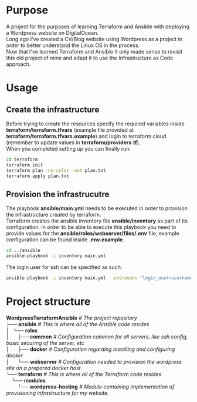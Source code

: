 # Purpose
A project for the purposes of learning Terraform and Ansible with deploying a Wordpress website on DigitalOcean.<br>
Long ago I've created a CV/Blog website using Wordpress as a project in order to better understand the Linux OS in the process.<br>
Now that I've learned Terraform and Ansible It only made sense to revisit this old project of mine and adapt it to use the Infrastructure as Code approach.<br>

# Usage
## Create the infrastructure
Before trying to create the resources specify the required variables inside **terraform/terraform.tfvars** (example file provided at **terraform/terraform.tfvars.example**) and login to terraform cloud (remember to update values in **terraform/providers.tf**).<br>
When you completed setting up you can finally run:
```bash
cd terraform
terraform init
terraform plan -no-color -out plan.txt
terraform apply plan.txt
```

## Provision the infrastrucutre
The playbook **ansible/main.yml** needs to be executed in order to provision the infrastructure created by terraform.<br>
Terraform creates the ansible inventory file **ansible/inventory** as part of its configuration.
In order to be able to execute this playbook you need to provide values for the **ansible/roles/webserver/files/.env** file, example configuration can be found inside **.env.example**.
```bash
cd ../ansible
ansible-playbook -i inventory main.yml
```

The login user for ssh can be specified as such:
```bash
ansible-playbook -i inventory main.yml --extravars "login_user=username"
```

# Project structure
**WordpressTerraformAnsible**     *# The project repository*<br>
**├── ansible**                    *# This is where all of the Ansible code resides*<br>
**│‎ ‎ ‎ └── roles**<br>
**│‎ ‎ ‎ ‎ ‎ ‎ ‎ ├── common**             *# Configuration common for all servers, like ssh config, basic securing of the server, etc*<br>
**│‎ ‎ ‎ ‎ ‎ ‎ ‎ ├── docker**             *# Configuration regarding installing and configuring docker*<br>
**│‎ ‎ ‎ ‎ ‎ ‎ ‎ └── webserver**          *# Configuration needed to provision the wordpress site on a prepared docker host*<br>
**└── terraform**                  *# This is where all of the Terraform code resides*<br>
‎ ‎ ‎ ‎ **└── modules**<br>
‎ ‎ ‎ ‎ ‎ ‎ ‎ ‎ **└── wordpress-hosting**  *# Module containing implementation of provisioning infrastructure for my website.*<br>
